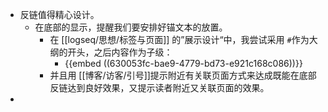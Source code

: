 - 反链值得精心设计。
	- 在底部的显示，提醒我们要安排好锚文本的放置。
		- 在 [[logseq/思想/标签与页面]] 的”展示设计“中，我尝试采用 `#`作为大纲的开头，之后内容作为子级：
			- {{embed ((630053fc-bae9-4779-bd73-e921c168c086))}}
		- 并且用 [[博客/访客/引号]]提示附近有关联页面方式来达成既能在底部反链达到良好效果，又提示读者附近又关联页面的效果。
-